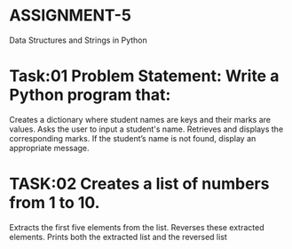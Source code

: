 # ASSIGNMENT-5
Data Structures and Strings in Python
# Task:01  Problem Statement: Write a Python program that:
Creates a dictionary where student names are keys and their marks are values.
Asks the user to input a student's name.
Retrieves and displays the corresponding marks.
If the student’s name is not found, display an appropriate message.
# TASK:02 Creates a list of numbers from 1 to 10.
Extracts the first five elements from the list.
Reverses these extracted elements.
Prints both the extracted list and the reversed list
 
